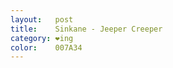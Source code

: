 ```yaml
---
layout:   post
title:    Sinkane - Jeeper Creeper
category: ❤ing
color:    007A34
---
```


<div class="embed" data-url="https://soundcloud.com/sinkane/jeeper-creeper">

</div>
